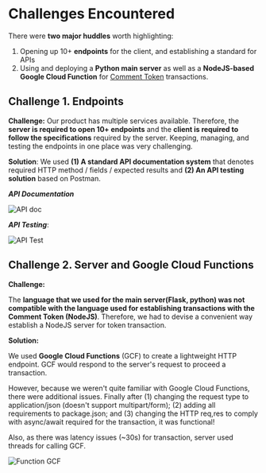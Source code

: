# Challenges Encountered
There were **two major huddles** worth highlighting:
1. Opening up 10+ **endpoints** for the client, and establishing a standard for APIs
2. Using and deploying a **Python main server** as well as a **NodeJS-based Google Cloud Function** for [Comment Token](https://bit.ly/3Pl3Osi) transactions.

## Challenge 1. Endpoints
**Challenge:** Our product has multiple services available. Therefore, the **server is required to open 10+ endpoints** and the **client is required to follow the specifications** required by the server. Keeping, managing, and testing the endpoints in one place was very challenging.

**Solution**:
We used **(1) A standard API documentation system** that denotes required HTTP method / fields / expected results and **(2) An API testing solution** based on Postman. 

***API Documentation***

<img src="https://bit.ly/3peaxK5" title="API doc"></img>

***API Testing***:

<img src="https://bit.ly/3SFfKIn" title="API Test"></img>

## Challenge 2. Server and Google Cloud Functions
**Challenge:**

The **language that we used for the main server(Flask, python) was not compatible with the language used for establishing transactions with the Comment Token (NodeJS)**. Therefore, we had to devise a convenient way establish a NodeJS server for token transaction. 

**Solution:** 

We used **Google Cloud Functions** (GCF) to create a lightweight HTTP endpoint. GCF would respond to the server's request to proceed a transaction.

However, because we weren't quite familiar with Google Cloud Functions, there were additional issues. Finally after (1) changing the request type to application/json (doesn't support multipart/form); (2) adding all requirements to package.json; and (3) changing the HTTP req,res to comply with async/await required for the transaction, it was functional!

Also, as there was latency issues (~30s) for transaction, server used threads for calling GCF.

<img src="https://bit.ly/3pdBBcu" title="Function GCF"></img>

